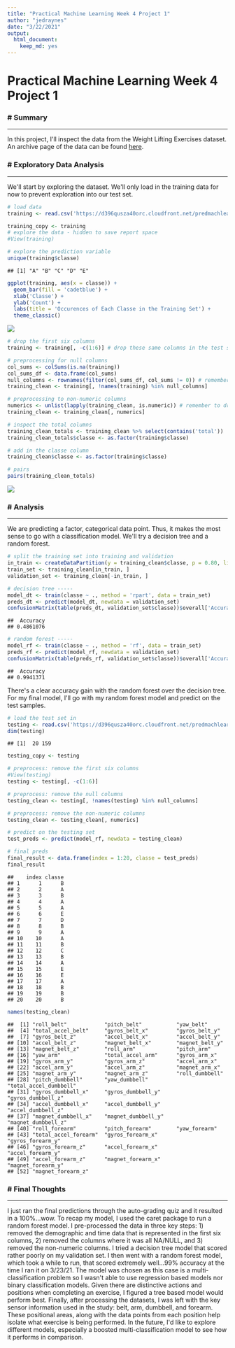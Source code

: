 ```yaml
---
title: "Practical Machine Learning Week 4 Project 1"
author: "jedraynes"
date: "3/22/2021"
output: 
  html_document: 
    keep_md: yes
---
```




# Practical Machine Learning Week 4 Project 1

### # Summary

---

In this project, I'll inspect the data from the Weight Lifting Exercises dataset. An archive page of the data can be found [here](http://web.archive.org/web/20161224072740/http:/groupware.les.inf.puc-rio.br/har).

### # Exploratory Data Analysis

---

We'll start by exploring the dataset. We'll only load in the training data for now to prevent exploration into our test set.



```r
# load data
training <- read.csv('https://d396qusza40orc.cloudfront.net/predmachlearn/pml-training.csv', stringsAsFactors = FALSE)[, -1]

training_copy <- training
# explore the data - hidden to save report space
#View(training)

# explore the prediction variable
unique(training$classe)
```

```
## [1] "A" "B" "C" "D" "E"
```

```r
ggplot(training, aes(x = classe)) + 
  geom_bar(fill = 'cadetblue') + 
  xlab('Classe') + 
  ylab('Count') + 
  labs(title = 'Occurences of Each Classe in the Training Set') + 
  theme_classic()
```

![](project1_files/figure-html/unnamed-chunk-2-1.png)<!-- -->

```r
# drop the first six columns
training <- training[, -c(1:6)] # drop these same columns in the test set

# preprocessing for null columns
col_sums <- colSums(is.na(training))
col_sums_df <- data.frame(col_sums)
null_columns <- rownames(filter(col_sums_df, col_sums != 0)) # remember to drop these same columns in the test set
training_clean <- training[, !names(training) %in% null_columns]

# preprocessing to non-numeric columns
numerics <- unlist(lapply(training_clean, is.numeric)) # remember to drop these same columns in the test set
training_clean <- training_clean[, numerics]

# inspect the total columns
training_clean_totals <- training_clean %>% select(contains('total'))
training_clean_totals$classe <- as.factor(training$classe)

# add in the classe column
training_clean$classe <- as.factor(training$classe)

# pairs
pairs(training_clean_totals)
```

![](project1_files/figure-html/unnamed-chunk-2-2.png)<!-- -->


### # Analysis

---

We are predicting a factor, categorical data point. Thus, it makes the most sense to go with a classification model. We'll try a decision tree and a random forest.


```r
# split the training set into training and validation
in_train <- createDataPartition(y = training_clean$classe, p = 0.80, list = FALSE)
train_set <- training_clean[in_train, ]
validation_set <- training_clean[-in_train, ]

# decision tree -----
model_dt <- train(classe ~ ., method = 'rpart', data = train_set)
preds_dt <- predict(model_dt, newdata = validation_set)
confusionMatrix(table(preds_dt, validation_set$classe))$overall['Accuracy']
```

```
##  Accuracy 
## 0.4861076
```

```r
# random forest -----
model_rf <- train(classe ~ ., method = 'rf', data = train_set)
preds_rf <- predict(model_rf, newdata = validation_set)
confusionMatrix(table(preds_rf, validation_set$classe))$overall['Accuracy']
```

```
##  Accuracy 
## 0.9941371
```

There's a clear accuracy gain with the random forest over the decision tree. For my final model, I'll go with my random forest model and predict on the test samples.



```r
# load the test set in
testing <- read.csv('https://d396qusza40orc.cloudfront.net/predmachlearn/pml-testing.csv', stringsAsFactors = FALSE)[, -1]
dim(testing)
```

```
## [1]  20 159
```

```r
testing_copy <- testing

# preprocess: remove the first six columns
#View(testing)
testing <- testing[, -c(1:6)]

# preprocess: remove the null columns
testing_clean <- testing[, !names(testing) %in% null_columns]

# preprocess: remove the non-numeric columns
testing_clean <- testing_clean[, numerics]

# predict on the testing set
test_preds <- predict(model_rf, newdata = testing_clean)

# final preds
final_result <- data.frame(index = 1:20, classe = test_preds)
final_result
```

```
##    index classe
## 1      1      B
## 2      2      A
## 3      3      B
## 4      4      A
## 5      5      A
## 6      6      E
## 7      7      D
## 8      8      B
## 9      9      A
## 10    10      A
## 11    11      B
## 12    12      C
## 13    13      B
## 14    14      A
## 15    15      E
## 16    16      E
## 17    17      A
## 18    18      B
## 19    19      B
## 20    20      B
```

```r
names(testing_clean)
```

```
##  [1] "roll_belt"            "pitch_belt"           "yaw_belt"            
##  [4] "total_accel_belt"     "gyros_belt_x"         "gyros_belt_y"        
##  [7] "gyros_belt_z"         "accel_belt_x"         "accel_belt_y"        
## [10] "accel_belt_z"         "magnet_belt_x"        "magnet_belt_y"       
## [13] "magnet_belt_z"        "roll_arm"             "pitch_arm"           
## [16] "yaw_arm"              "total_accel_arm"      "gyros_arm_x"         
## [19] "gyros_arm_y"          "gyros_arm_z"          "accel_arm_x"         
## [22] "accel_arm_y"          "accel_arm_z"          "magnet_arm_x"        
## [25] "magnet_arm_y"         "magnet_arm_z"         "roll_dumbbell"       
## [28] "pitch_dumbbell"       "yaw_dumbbell"         "total_accel_dumbbell"
## [31] "gyros_dumbbell_x"     "gyros_dumbbell_y"     "gyros_dumbbell_z"    
## [34] "accel_dumbbell_x"     "accel_dumbbell_y"     "accel_dumbbell_z"    
## [37] "magnet_dumbbell_x"    "magnet_dumbbell_y"    "magnet_dumbbell_z"   
## [40] "roll_forearm"         "pitch_forearm"        "yaw_forearm"         
## [43] "total_accel_forearm"  "gyros_forearm_x"      "gyros_forearm_y"     
## [46] "gyros_forearm_z"      "accel_forearm_x"      "accel_forearm_y"     
## [49] "accel_forearm_z"      "magnet_forearm_x"     "magnet_forearm_y"    
## [52] "magnet_forearm_z"
```

### # Final Thoughts

---

I just ran the final predictions through the auto-grading quiz and it resulted in a 100%...wow. To recap my model, I used the caret package to run a random forest model. I pre-processed the data in three key steps: 1) removed the demographic and time data that is represented in the first six columns, 2) removed the columns where it was all NA/NULL, and 3) removed the non-numeric columns. I tried a decision tree model that scored rather poorly on my validation set. I then went with a random forest model, which took a while to run, that scored extremely well...99% accuracy at the time I ran it on 3/23/21. The model was chosen as this case is a multi-classification problem so I wasn't able to use regression based models nor binary classification models. Given there are distinctive actions and positions when completing an exercise, I figured a tree based model would perform best. Finally, after processing the datasets, I was left with the key sensor information used in the study: belt, arm, dumbbell, and forearm. These positional areas, along with the data points from each position help isolate what exercise is being performed. In the future, I'd like to explore different models, especially a boosted multi-classification model to see how it performs in comparison.



